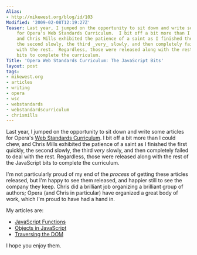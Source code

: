 ```yaml
---
Alias:
- http://mikewest.org/blog/id/103
Modified: '2009-02-08T12:19:27Z'
Teaser: Last year, I jumped on the opportunity to sit down and write some articles
    for Opera's Web Standards Curriculum.  I bit off a bit more than I could chew,
    and Chris Mills exhibited the patience of a saint as I finished the first quickly,
    the second slowly, the third _very_ slowly, and then completely failed to deal
    with the rest.  Regardless, those were released along with the rest of the JavaScript
    bits to complete the curriculum.
Title: 'Opera Web Standards Curriculum: The JavaScript Bits'
layout: post
tags:
- mikewest.org
- articles
- writing
- opera
- wsc
- webstandards
- webstandardscurriculum
- chrismills
---
```

Last year, I jumped on the opportunity to sit down and write some articles for Opera's [Web Standards Curriculum][wsc].  I bit off a bit more than I could chew, and Chris Mills exhibited the patience of a saint as I finished the first quickly, the second slowly, the third _very_ slowly, and then completely failed to deal with the rest.  Regardless, those were released along with the rest of the JavaScript bits to complete the curriculum.

I'm not particularly proud of my end of the _process_ of getting these articles released, but I'm happy to see them released, and happier still to see the company they keep.  Chris did a brilliant job organizing a brilliant group of authors;  Opera (and Chris in particular) have organized a great body of work, which I'm proud to have had a hand in.

My articles are: 

*   [JavaScript Functions][functions]
*   [Objects in JavaScript][objects]
*   [Traversing the DOM][dom]

I hope you enjoy them.

[wsc]: http://www.opera.com/company/education/curriculum/ "The Opera Web Standards Curriculum"
[functions]: http://dev.opera.com/articles/view/javascript-functions/
[objects]: http://dev.opera.com/articles/view/objects-in-javascript/
[dom]: http://dev.opera.com/articles/view/traversing-the-dom/ 